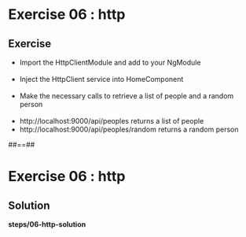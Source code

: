 <!-- .slide: class="exercice" -->

# Exercise 06 : http

## Exercise<br>

-   Import the HttpClientModule and add to your NgModule <br> <br>
-   Inject the HttpClient service into HomeComponent <br> <br>
-   Make the necessary calls to retrieve a list of people and a random person
    <br> <br>
-   http://localhost:9000/api/peoples returns a list of people
-   http://localhost:9000/api/peoples/random returns a random person

##==##

<!-- .slide: class="exercice full-center" -->

# Exercise 06 : http

## Solution

<b>steps/06-http-solution</b>
